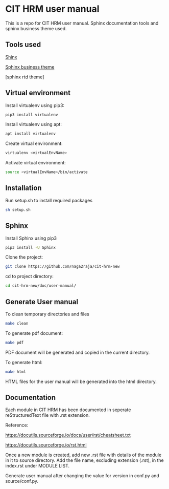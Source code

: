 # CIT HRM user manual

This is a repo for CIT HRM user manual. Sphinx documentation tools and sphinx business theme used.

## Tools used

[Shinx](https://www.sphinx-doc.org)

[Sphinx business theme](https://github.com/Nekmo/sphinx-business-theme)

[sphinx rtd theme]

## Virtual environment
Install virtualenv using pip3:
```bash
pip3 install virtualenv
```
Install virtualenv using apt:
```bash
apt install virtualenv
```
Create virtual environment:
```bash
virtualenv <virtualEnvName>
```
Activate virtual environment:
```bash
source <virtualEnvName>/bin/activate
```
## Installation

Run setup.sh to install required packages
```bash
sh setup.sh
```

## Sphinx

Install Sphinx using pip3

```bash
pip3 install -U Sphinx
```
Clone the project:
```bash
git clone https://github.com/naga2raja/cit-hrm-new
```

cd to project directory:
```bash
cd cit-hrm-new/doc/user-manual/
```
## Generate User manual

To clean temporary directories and files
```bash
make clean
```

To generate pdf document:
```bash
make pdf
```
PDF document will be generated and copied in the current directory.

To generate html:
```bash
make html
```
HTML files for the user manual will be generated into the html directory.

## Documentation

Each module in CIT HRM has been documented in seperate reStructuredText file with .rst extension.

Reference:

https://docutils.sourceforge.io/docs/user/rst/cheatsheet.txt

https://docutils.sourceforge.io/rst.html

Once a new module is created, add new .rst file with details of the module in it to source directory.
Add the file name, excluding extension (.rst), in the index.rst under MODULE LIST.

Generate user manual after changing the value for version in conf.py and source/conf.py.